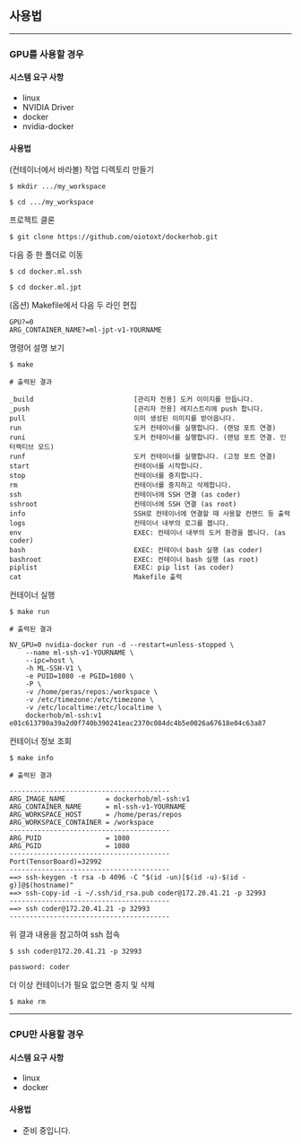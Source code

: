 ## 사용법

---

### GPU를 사용할 경우

#### 시스템 요구 사항

- linux
- NVIDIA Driver
- docker
- nvidia-docker

#### 사용법

(컨테이너에서 바라볼) 작업 디렉토리 만들기

    $ mkdir .../my_workspace

    $ cd .../my_workspace

프로젝트 클론

    $ git clone https://github.com/oiotoxt/dockerhob.git

다음 중 한 폴더로 이동

    $ cd docker.ml.ssh

    $ cd docker.ml.jpt

(옵션) Makefile에서 다음 두 라인 편집

    GPU?=0
    ARG_CONTAINER_NAME?=ml-jpt-v1-YOURNAME

명령어 설명 보기

    $ make

```
# 출력된 결과

_build                         [관리자 전용] 도커 이미지를 만듭니다.
_push                          [관리자 전용] 레지스트리에 push 합니다.
pull                           이미 생성된 이미지를 받아옵니다.
run                            도커 컨테이너를 실행합니다. (랜덤 포트 연결)
runi                           도커 컨테이너를 실행합니다. (랜덤 포트 연결. 인터랙티브 모드)
runf                           도커 컨테이너를 실행합니다. (고정 포트 연결)
start                          컨테이너를 시작합니다.
stop                           컨테이너를 중지합니다.
rm                             컨테이너를 중지하고 삭제합니다.
ssh                            컨테이너에 SSH 연결 (as coder)
sshroot                        컨테이너에 SSH 연결 (as root)
info                           SSH로 컨테이너에 연결할 때 사용할 컨맨드 등 출력
logs                           컨테이너 내부의 로그를 봅니다.
env                            EXEC: 컨테이너 내부의 도커 환경을 봅니다. (as coder)
bash                           EXEC: 컨테이너 bash 실행 (as coder)
bashroot                       EXEC: 컨테이너 bash 실행 (as root)
piplist                        EXEC: pip list (as coder)
cat                            Makefile 출력
```

컨테이너 실행

    $ make run

```
# 출력된 결과

NV_GPU=0 nvidia-docker run -d --restart=unless-stopped \
	--name ml-ssh-v1-YOURNAME \
	--ipc=host \
	-h ML-SSH-V1 \
	-e PUID=1080 -e PGID=1080 \
	-P \
	-v /home/peras/repos:/workspace \
	-v /etc/timezone:/etc/timezone \
	-v /etc/localtime:/etc/localtime \
	dockerhob/ml-ssh:v1
e01c613790a39a2d0f740b390241eac2370c084dc4b5e0026a67618e04c63a87
```

컨테이너 정보 조회

    $ make info

```
# 출력된 결과

----------------------------------------
ARG_IMAGE_NAME          = dockerhob/ml-ssh:v1
ARG_CONTAINER_NAME      = ml-ssh-v1-YOURNAME
ARG_WORKSPACE_HOST      = /home/peras/repos
ARG_WORKSPACE_CONTAINER = /workspace
----------------------------------------
ARG_PUID                = 1080
ARG_PGID                = 1080
----------------------------------------
Port(TensorBoard)=32992
----------------------------------------
==> ssh-keygen -t rsa -b 4096 -C "$(id -un)[$(id -u)-$(id -g)]@$(hostname)"
==> ssh-copy-id -i ~/.ssh/id_rsa.pub coder@172.20.41.21 -p 32993
----------------------------------------
==> ssh coder@172.20.41.21 -p 32993
----------------------------------------
```

위 결과 내용을 참고하여 ssh 접속

    $ ssh coder@172.20.41.21 -p 32993

    password: coder

더 이상 컨테이너가 필요 없으면 중지 및 삭제

    $ make rm

---

### CPU만 사용할 경우

#### 시스템 요구 사항

- linux
- docker

#### 사용법

- 준비 중입니다.
